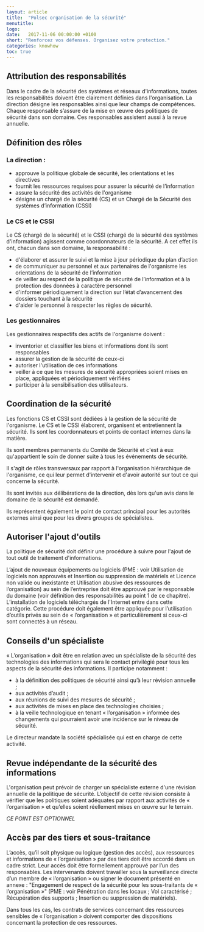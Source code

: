 ```yaml
---
layout: article
title:  "Polsec organisation de la sécurité"
menutitle:  
logo:
date:   2017-11-06 00:00:00 +0100
short: "Renforcez vos défenses. Organisez votre protection."
categories: knowhow
toc: true
---
```

## Attribution des responsabilités

Dans le cadre de la sécurité des systèmes et réseaux d'informations, toutes les responsabilités doivent être clairement définies dans l'organisation. La direction désigne les responsables ainsi que leur champs de compétences. Chaque responsable s’assure de la mise en œuvre des politiques de sécurité dans son domaine. Ces responsables assistent aussi à la revue annuelle.

## Définition des rôles

### La direction  :

* approuve la politique globale de sécurité, les orientations et les directives
* fournit les ressources requises pour assurer la sécurité de l’information
* assure la sécurité des activités de l'organisme
* désigne un chargé de la sécurité (CS) et un Chargé de la Sécurité des systèmes d’information (CSSI)

### Le CS et le CSSI

Le CS (chargé de la sécurité) et le CSSI (chargé de la sécurité des systèmes d'information) agissent comme coordonnateurs de la sécurité. A cet effet ils ont, chacun dans son domaine, la responsabilité :

* d'élaborer et assurer le suivi et la mise à jour périodique du plan d’action
* de communiquer au personnel et aux partenaires de l'organisme les orientations de la sécurité de l’information
* de veiller au respect de la politique de sécurité de l’information et à la protection des données à caractère personnel
* d'informer périodiquement la direction sur l’état d’avancement des dossiers touchant à la sécurité
* d'aider le personnel à respecter les règles de sécurité.

### Les gestionnaires

Les gestionnaires respectifs des actifs de l'organisme doivent :

* inventorier et classifier les biens et informations dont ils sont responsables
* assurer la gestion de la sécurité de ceux-ci
* autoriser l'utilisation de ces informations
* veiller à ce que les mesures de sécurité appropriées soient mises en place, appliquées et périodiquement vérifiées
* participer à la sensibilisation des utilisateurs.

## Coordination de la sécurité

Les fonctions CS et CSSI sont dédiées à la gestion de la sécurité de l'organisme. Le CS et le CSSI élaborent, organisent et entretiennent la sécurité. Ils sont les coordonnateurs et points de contact internes dans la matière.

Ils sont membres permanents du Comité de Sécurité et c'est à eux qu'appartient le soin de donner suite à tous les événements de sécurité.

Il s'agit de rôles transversaux par rapport à l'organisation hiérarchique de l'organisme, ce qui leur permet d'intervenir et d'avoir autorité sur tout ce qui concerne la sécurité.

Ils sont invités aux délibérations de la direction, dès lors qu'un avis dans le domaine de la sécurité est demandé.

Ils représentent également le point de contact principal pour les autorités externes ainsi que pour les divers groupes de spécialistes.

## Autoriser l'ajout d'outils

La politique de sécurité doit définir une procédure à suivre pour l'ajout de tout outil de traitement d'informations.

L’ajout de nouveaux équipements ou logiciels (PME : voir Utilisation de logiciels non approuvés et Insertion ou suppression de matériels et Licence non valide ou inexistante et Utilisation abusive des ressources de l’organisation) au sein de l’entreprise doit être approuvé par le responsable du domaine (voir définition des responsabilités au point 1 de ce chapitre). L’installation de logiciels téléchargés de l'Internet entre dans cette catégorie. Cette procédure doit également être appliquée pour l’utilisation d’outils privés au sein de « l’organisation » et particulièrement si ceux-ci sont connectés à un réseau.

## Conseils d'un spécialiste
« L’organisation » doit être en relation avec un spécialiste de la sécurité des technologies des informations qui sera le contact privilégié pour tous les aspects de la sécurité des informations. Il participe notamment :

* à la définition des politiques de sécurité ainsi qu’à leur révision annuelle ;
* aux activités d’audit ;
* aux réunions de suivi des mesures de sécurité ;
* aux activités de mises en place des technologies choisies ;
* à la veille technologique en tenant « l’organisation » informée des changements qui pourraient avoir une incidence sur le niveau de sécurité.

Le directeur mandate la société spécialisée qui est en charge de cette activité.

## Revue indépendante de la sécurité des informations

L'organisation peut prévoir de charger un spécialiste externe d'une révision annuelle de la politique de sécurité. L’objectif de cette révision consiste à vérifier que les politiques soient adéquates par rapport aux activités de « l’organisation » et qu’elles soient réellement mises en œuvre sur le terrain.

*CE POINT EST OPTIONNEL*

## Accès par des tiers et sous-traitance

L’accès, qu’il soit physique ou logique (gestion des accès), aux ressources et informations de « l’organisation » par des tiers doit être accordé dans un cadre strict. Leur accès doit être formellement approuvé par l’un des responsables. Les intervenants doivent travailler sous la surveillance directe d’un membre de « l’organisation » ou signer le document présenté en annexe : "Engagement de respect de la sécurité pour les sous-traitants de « l’organisation »" (PME : voir Pénétration dans les locaux ; Vol caractérisé ; Récupération des supports ; Insertion ou suppression de matériels).

Dans tous les cas, les contrats de services concernant des ressources sensibles de « l’organisation » doivent comporter des dispositions concernant la protection de ces ressources.
